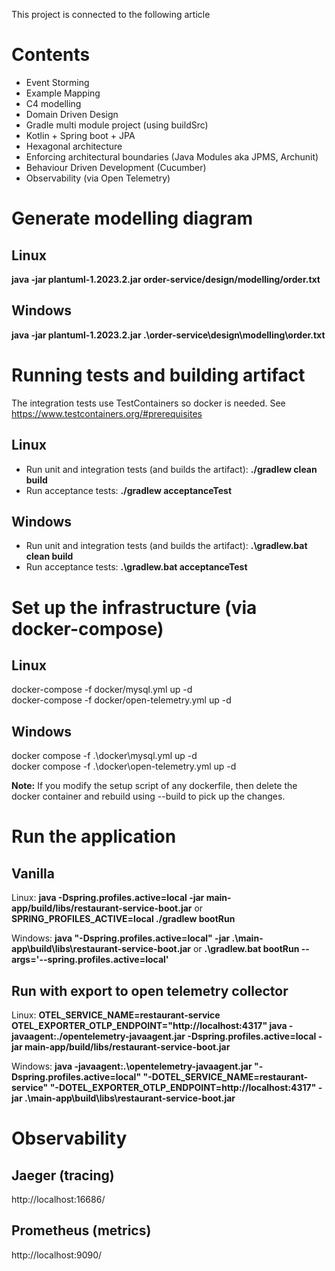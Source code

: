 This project is connected to the following article

# Contents

- Event Storming
- Example Mapping
- C4 modelling
- Domain Driven Design
- Gradle multi module project (using buildSrc)
- Kotlin + Spring boot + JPA
- Hexagonal architecture
- Enforcing architectural boundaries (Java Modules aka JPMS, Archunit)
- Behaviour Driven Development (Cucumber)
- Observability (via Open Telemetry)

# Generate modelling diagram

## Linux
**java -jar plantuml-1.2023.2.jar order-service/design/modelling/order.txt**

## Windows
**java -jar plantuml-1.2023.2.jar .\order-service\design\modelling\order.txt**

# Running tests and building artifact

The integration tests use TestContainers so docker is needed. See https://www.testcontainers.org/#prerequisites  

## Linux 
* Run unit and integration tests (and builds the artifact): **./gradlew clean build**
* Run acceptance tests: **./gradlew acceptanceTest**

## Windows
* Run unit and integration tests (and builds the artifact): **.\gradlew.bat clean build**
* Run acceptance tests: **.\gradlew.bat acceptanceTest**

# Set up the infrastructure (via docker-compose)

## Linux
docker-compose -f docker/mysql.yml up -d  
docker-compose -f docker/open-telemetry.yml up -d  

## Windows
docker compose -f .\docker\mysql.yml up -d  
docker compose -f .\docker\open-telemetry.yml up -d


**Note:** If you modify the setup script of any dockerfile, then delete the docker container and rebuild using --build to pick up the changes.

# Run the application

## Vanilla
Linux: **java -Dspring.profiles.active=local -jar main-app/build/libs/restaurant-service-boot.jar** or **SPRING_PROFILES_ACTIVE=local ./gradlew bootRun**   

Windows: **java "-Dspring.profiles.active=local" -jar .\main-app\build\libs\restaurant-service-boot.jar** or **.\gradlew.bat bootRun --args='--spring.profiles.active=local'**  

## Run with export to open telemetry collector
Linux: **OTEL_SERVICE_NAME=restaurant-service OTEL_EXPORTER_OTLP_ENDPOINT="http://localhost:4317" java -javaagent:./opentelemetry-javaagent.jar -Dspring.profiles.active=local -jar main-app/build/libs/restaurant-service-boot.jar**  

Windows:  **java -javaagent:.\opentelemetry-javaagent.jar "-Dspring.profiles.active=local" "-DOTEL_SERVICE_NAME=restaurant-service" "-DOTEL_EXPORTER_OTLP_ENDPOINT=http://localhost:4317" -jar .\main-app\build\libs\restaurant-service-boot.jar**

# Observability

## Jaeger (tracing)
http://localhost:16686/

## Prometheus (metrics)
http://localhost:9090/